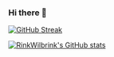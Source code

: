 ### Hi there 👋

[![GitHub Streak](http://github-readme-streak-stats.herokuapp.com?user=RinkWilbrink&theme=dark&hide_border=true&stroke=00A4DD)](https://git.io/streak-stats)

[![RinkWilbrink's GitHub stats](https://github-readme-stats.vercel.app/api?username=RinkWilbrink&theme=dark)](https://github.com/anuraghazra/github-readme-stats)


<!--
**RinkWilbrink/RinkWilbrink** is a ✨ _special_ ✨ repository because its `README.md` (this file) appears on your GitHub profile.

Here are some ideas to get you started:

- 🔭 I’m currently working on ...
- 🌱 I’m currently learning ...
- 👯 I’m looking to collaborate on ...
- 🤔 I’m looking for help with ...
- 💬 Ask me about ...
- 📫 How to reach me: ...
- 😄 Pronouns: ...
- ⚡ Fun fact: ...
-->
